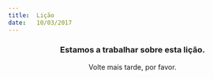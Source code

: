 ```yaml
---
title:  Lição
date:   10/03/2017
---
```


### <center>Estamos a trabalhar sobre esta lição.</center>
<center>Volte mais tarde, por favor.</center>